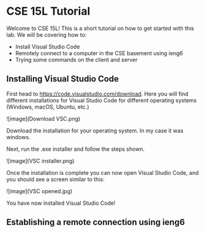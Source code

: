 # CSE 15L Tutorial

Welcome to CSE 15L! This is a short tutorial on how to get started with this lab. We will be covering how to:
- Install Visual Studio Code
- Remotely connect to a computer in the CSE basement using ieng6
- Trying some commands on the client and server


## Installing Visual Studio Code

First head to https://code.visualstudio.com/download.
Here you will find different installations for Visual Studio Code for different operating systems (Windows, macOS, Ubuntu, etc.) 

![image](Download VSC.png)

Download the installation for your operating system. In my case it was windows.

Next, run the .exe installer and follow the steps shown.

![image](VSC installer.png)


Once the installation is complete you can now open Visual Studio Code, and you should see a screen similar to this:


![image](VSC opened.jpg)

You have now installed Visual Studio Code!


## Establishing a remote connection using ieng6

